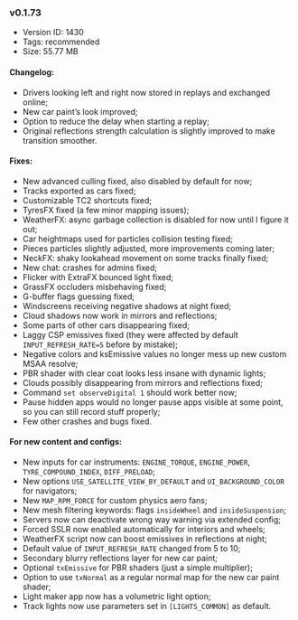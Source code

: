 ### v0.1.73

*   Version ID: 1430
*   Tags: recommended
*   Size: 55.77 MB

#### Changelog:

*   Drivers looking left and right now stored in replays and exchanged online;
*   New car paint’s look improved;
*   Option to reduce the delay when starting a replay;
*   Original reflections strength calculation is slightly improved to make transition smoother.

#### Fixes:

*   New advanced culling fixed, also disabled by default for now;
*   Tracks exported as cars fixed;
*   Customizable TC2 shortcuts fixed;
*   TyresFX fixed (a few minor mapping issues);
*   WeatherFX: async garbage collection is disabled for now until I figure it out;
*   Car heightmaps used for particles collision testing fixed;
*   Pieces particles slightly adjusted, more improvements coming later;
*   NeckFX: shaky lookahead movement on some tracks finally fixed;
*   New chat: crashes for admins fixed;
*   Flicker with ExtraFX bounced light fixed;
*   GrassFX occluders misbehaving fixed;
*   G-buffer flags guessing fixed;
*   Windscreens receiving negative shadows at night fixed;
*   Cloud shadows now work in mirrors and reflections;
*   Some parts of other cars disappearing fixed;
*   Laggy CSP emissives fixed (they were affected by default `INPUT_REFRESH_RATE=5` before by mistake);
*   Negative colors and ksEmissive values no longer mess up new custom MSAA resolve;
*   PBR shader with clear coat looks less insane with dynamic lights;
*   Clouds possibly disappearing from mirrors and reflections fixed;
*   Command `set observeDigital 1` should work better now;
*   Pause hidden apps would no longer pause apps visible at some point, so you can still record stuff properly;
*   Few other crashes and bugs fixed.

#### For new content and configs:

*   New inputs for car instruments: `ENGINE_TORQUE`, `ENGINE_POWER`, `TYRE_COMPOUND_INDEX`, `DIFF_PRELOAD`;
*   New options `USE_SATELLITE_VIEW_BY_DEFAULT` and `UI_BACKGROUND_COLOR` for navigators;
*   New `MAP_RPM_FORCE` for custom physics aero fans;
*   New mesh filtering keywords: flags `insideWheel` and `insideSuspension`;
*   Servers now can deactivate wrong way warning via extended config;
*   Forced SSLR now enabled automatically for interiors and wheels;
*   WeatherFX script now can boost emissives in reflections at night;
*   Default value of `INPUT_REFRESH_RATE` changed from 5 to 10;
*   Secondary blurry reflections layer for new car paint;
*   Optional `txEmissive` for PBR shaders (just a simple multiplier);
*   Option to use `txNormal` as a regular normal map for the new car paint shader;
*   Light maker app now has a volumetric light option;
*   Track lights now use parameters set in `[LIGHTS_COMMON]` as default.
